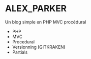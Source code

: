 # ALEX_PARKER

Un blog simple en PHP MVC procédural

- PHP
- MVC
- Procedural
- Versionning (GITKRAKEN)
- Partials
